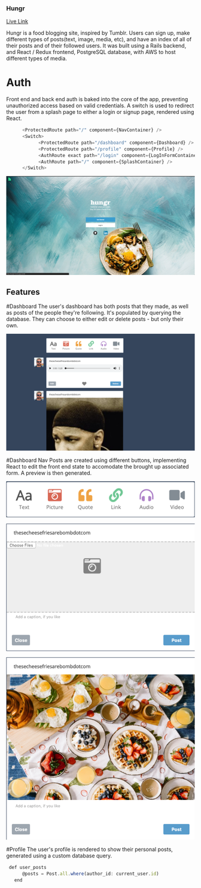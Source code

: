 ### Hungr

[Live Link](https://hung3r.herokuapp.com/#/)

Hungr is a food blogging site, inspired by Tumblr. Users can sign up, make different types of posts(text, image, media, etc), and have an index of all of their posts and of their followed users.
It was built using a Rails backend, and React / Redux frontend, PostgreSQL database, with AWS to host different types of media.

# Auth
Front end and back end auth is baked into the core of the app, preventing unauthorized access based on valid credentials. A switch is used to redirect the user from a splash page to either a login or signup page, rendered using React.

```js
      <ProtectedRoute path="/" component={NavContainer} />
      <Switch>
            <ProtectedRoute path="/dashboard" component={Dashboard} />
            <ProtectedRoute path="/profile" component={Profile} />
            <AuthRoute exact path="/login" component={LogInFormContainer} />
            <AuthRoute path="/" component={SplashContainer} />
      </Switch>
```
![splash_page](app/assets/images/splash_page.png)



## Features

#Dashboard
The user's dashboard has both posts that they made, as well as posts of the people they're following. It's populated by querying the database. They can choose to either edit or delete posts - but only their own.

![dashboard image](app/assets/images/dashboard.png)

#Dashboard Nav
Posts are created using different buttons, implementing React to edit the front end state to accomodate the brought up associated form. A preview is then generated.

![dashboard image](app/assets/images/dashboard_nav.png)

![image_form](app/assets/images/image_form.png)

![preview](app/assets/images/preview.png)

#Profile
The user's profile is rendered to show their personal posts, generated using a custom database query.

```js
 def user_posts
      @posts = Post.all.where(author_id: current_user.id)
   end 
```

